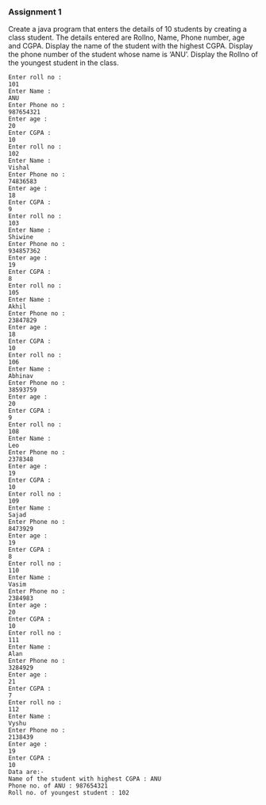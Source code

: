 ### Assignment 1

Create a java program that enters the details of 10 students by creating a class student. The details
entered are Rollno, Name, Phone number, age and CGPA. Display the name of the student with the
highest CGPA. Display the phone number of the student whose name is ‘ANU’. Display the Rollno of
the youngest student in the class.

```
Enter roll no : 
101
Enter Name : 
ANU
Enter Phone no : 
987654321
Enter age : 
20
Enter CGPA : 
10
Enter roll no : 
102
Enter Name : 
Vishal
Enter Phone no : 
74836583
Enter age : 
18
Enter CGPA : 
9
Enter roll no : 
103
Enter Name : 
Shiwine
Enter Phone no : 
934857362 
Enter age : 
19
Enter CGPA : 
8
Enter roll no : 
105
Enter Name : 
Akhil
Enter Phone no : 
23847829
Enter age : 
18
Enter CGPA : 
10
Enter roll no : 
106
Enter Name : 
Abhinav
Enter Phone no : 
38593759
Enter age : 
20
Enter CGPA : 
9
Enter roll no : 
108
Enter Name : 
Leo
Enter Phone no : 
2378348
Enter age : 
19
Enter CGPA : 
10
Enter roll no : 
109
Enter Name : 
Sajad
Enter Phone no : 
8473929
Enter age : 
19
Enter CGPA : 
8
Enter roll no : 
110
Enter Name : 
Vasim
Enter Phone no : 
2384983 
Enter age : 
20
Enter CGPA : 
10
Enter roll no : 
111
Enter Name : 
Alan
Enter Phone no : 
3284929
Enter age : 
21
Enter CGPA : 
7
Enter roll no : 
112
Enter Name : 
Vyshu
Enter Phone no : 
2138439
Enter age : 
19
Enter CGPA : 
10
Data are:- 
Name of the student with highest CGPA : ANU
Phone no. of ANU : 987654321
Roll no. of youngest student : 102
```  



